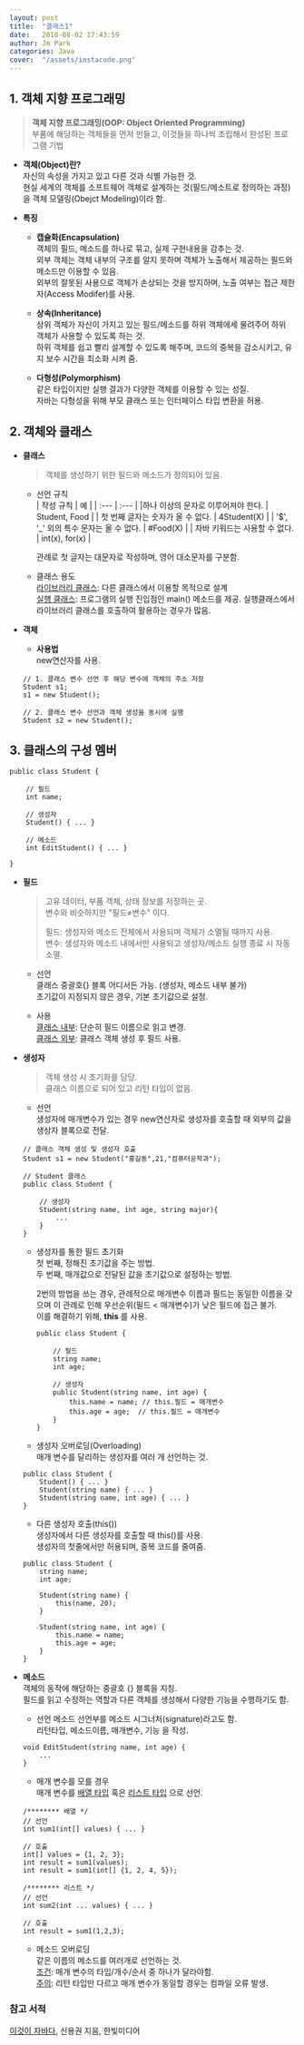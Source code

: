 ```yaml
---
layout: post
title:  "클래스1"
date:   2018-08-02 17:43:59
author: Jm Park
categories: Java
cover:  "/assets/instacode.png"
---
```


## 1. 객체 지향 프로그래밍
> **객체 지향 프로그래밍(OOP: Object Oriented Programming)**  
> 부품에 해당하는 객체들을 먼저 만들고, 이것들을 하나씩 조립해서 완성된 프로그램 기법

* **객체(Object)란?**  
  자신의 속성을 가지고 있고 다른 것과 식별 가능한 것.  
  현실 세계의 객체를 소프트웨어 객체로 설계하는 것(필드/메소트로 정의하는 과정)을 객체 모델링(Obejct Modeling)이라 함.

* **특징**  
  + **캡슐화(Encapsulation)**  
    객체의 필드, 메소드를 하나로 묶고, 실제 구현내용을 감추는 것.  
    외부 객체는 객체 내부의 구조를 알지 못하며 객체가 노출해서 제공하는 필드와 메소드만 이용할 수 있음.  
    외부의 잘못된 사용으로 객체가 손상되는 것을 방지하며, 노출 여부는 접근 제한자(Access Modifer)를 사용. 

  + **상속(Inheritance)**  
    상위 객체가 자신이 가지고 있는 필드/메소드를 하위 객체에세 물려주어 하위 객체가 사용할 수 있도록 하는 것.  
    하위 객체를 쉽고 빨리 설계할 수 있도록 해주며, 코드의 중복을 감소시키고, 유지 보수 시간을 최소화 시켜 줌.

  + **다형성(Polymorphism)**  
    같은 타입이지만 실행 결과가 다양한 객체를 이용할 수 있는 성질.  
    자바는 다형성을 위해 부모 클래스 또는 인터페이스 타입 변환을 허용.


## 2. 객체와 클래스

* **클래스**  
  > 객체를 생성하기 위한 필드와 메소드가 정의되어 있음.  

  + 선언 규칙  
    | 작성 규칙 | 예 |
    | :--- | :--- |
    |하나 이상의 문자로 이루어져야 한다. | Student, Food |
    | 첫 번째 글자는 숫자가 올 수 없다. | 4Student(X) |
    | '$', '_' 외의 특수 문자는 올 수 없다. | #Food(X) |
    | 자바 키워드는 사용할 수 없다. | int(x), for(x) |
    
    관례로 첫 글자는 대문자로 작성하며, 영어 대소문자를 구분함.

  + 클래스 용도  
  <U>라이브러리 클래스</U>: 다른 클래스에서 이용할 목적으로 설계  
  <U>실행 클래스</U>: 프로그램의 실행 진입점인 main() 메소드를 제공. 실행클래스에서 라이브러리 클래스를 호출하여 활용하는 경우가 많음.
   
* **객체**  
  + **사용법**  
  new연산자를 사용.
  ```{.jaava}
  // 1. 클래스 변수 선언 후 해당 변수에 객체의 주소 저장
  Student s1;
  s1 = new Student();

  // 2. 클래스 변수 선언과 객체 생성을 동시에 실행
  Student s2 = new Student();
  ```


## 3. 클래스의 구성 멤버
```{.java}
public class Student {

    // 필드
    int name;

    // 생성자
    Student() { ... }

    // 메소드
    int EditStudent() { ... }

}
```

* **필드**  
  > 고유 데이터, 부품 객체, 상태 정보를 저장하는 곳.  
  > 변수와 비슷하지만 "필드≠변수" 이다.  
  >
  > 필드: 생성자와 메소드 전체에서 사용되며 객체가 소멸될 때까지 사용.  
  > 변수: 생성자와 메소드 내에서만 사용되고 생성자/메소드 실행 종료 시 자동 소멸.  
  
  + 선언  
  클래스 중괄호{} 블록 어디서든 가능. (생성자, 메소드 내부 불가)  
  초기값이 지정되지 않은 경우, 기본 초기값으로 설정.  

  + 사용  
  <U>클래스 내부</U>: 단순히 필드 이름으로 읽고 변경.  
  <U>클래스 외부</U>: 클래스 객체 생성 후 필드 사용.

* **생성자**   
  > 객체 생성 시 초기화를 담당.  
  > 클래스 이름으로 되어 있고 리턴 타입이 없음.

  + 선언   
  생성자에 매개변수가 있는 경우 new연산자로 생성자를 호출할 때 외부의 값을 생상자 블록으로 전달.
  ```{.java}
  // 클래스 객체 생성 및 생성자 호출
  Student s1 = new Student("홍길동",21,"컴퓨터공학과");

  // Student 클래스
  public class Student {

      // 생성자
      Student(string name, int age, string major){
          ...
      }
  }
  ```

  + 생성자를 통한 필드 초기화  
  첫 번째, 정해진 초기값을 주는 방법.  
  두 번째, 매개값으로 전달된 값을 초기값으로 설정하는 방법.    
  
    2번의 방법을 쓰는 경우, 관례적으로 매개변수 이름과 필드는 동일한 이름을 갖으며 이 관례로 인해 우선순위(필드 < 매개변수)가 낮은 필드에 접근 불가.  
    이를 해결하기 위해, **this** 를 사용.

    ```{.java}
    public class Student {

        // 필드
        string name;
        int age;

        // 생성자
        public Student(string name, int age) {
            this.name = name; // this.필드 = 매개변수
            this.age = age;  // this.필드 = 매개변수
        }
    }
    ``` 

  + 생성자 오버로딩(Overloading)  
  매개 변수를 달리하는 생성자를 여러 개 선언하는 것.        
  ```{.java}
  public class Student {
      Student() { ... }
      Student(string name) { ... }
      Student(string name, int age) { ... }
  }
  ```

  + 다른 생성자 호출(this())  
  생성자에서 다른 생성자를 호출할 때 this()를 사용.  
  생성자의 첫줄에서만 허용되며, 중복 코드를 줄여줌.
  ```{.java}
  public class Student {
      string name;
      int age;

      Student(string name) {
          this(name, 20);
      }
      
      Student(string name, int age) {
          this.name = name;
          this.age = age;
      }
  }
  ```

* **메소드**  
 객체의 동작에 해당하는 중괄호 {} 블록을 지칭.  
 필드를 읽고 수정하는 역할과 다른 객체를 생성해서 다양한 기능을 수행하기도 함.

  + 선언
  메소드 선언부를 메소드 시그너처(signature)라고도 함.  
  리턴타입, 메소드이름, 매개변수, 기능 을 작성.  
  ```{.java}
  void EditStudent(string name, int age) { 
      ... 
  }
  ```
  
  + 매개 변수를 모를 경우  
  매개 변수를 <U>배열 타입</U> 혹은 <U>리스트 타입</U> 으로 선언.
  ```{.java}
  /******** 배열 */
  // 선언
  int sum1(int[] values) { ... }

  // 호출
  int[] values = {1, 2, 3};
  int result = sum1(values);
  int result = sum1(int[] {1, 2, 4, 5});

  /******** 리스트 */
  // 선언
  int sum2(int ... values) { ... }

  // 호출
  int result = sum1(1,2,3);
  ```  

  + 메소드 오버로딩  
  같은 이름의 메소드를 여러개로 선언하는 것.  
  <U>조건</U>: 매개 변수의 타입/개수/순서 중 하나가 달라야함.  
  <U>주의</U>: 리턴 타입만 다르고 매개 변수가 동일할 경우는 컴파일 오류 발생.
  

### 참고 서적
[이것이 자바다](http://www.hanbit.co.kr/store/education/edu_view.html?p_code=C5815590736), 신용권 지음, 한빛미디어
